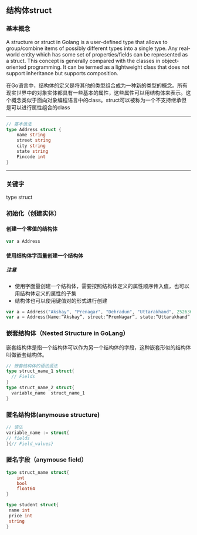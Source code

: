 
## 结构体struct

### 基本概念

A structure or struct in Golang is a user-defined type that allows to group/combine items of possibly different types into a single type. Any real-world entity which has some set of properties/fields can be represented as a struct. This concept is generally compared with the classes in object-oriented programming. It can be termed as a lightweight class that does not support inheritance but supports composition.

在Go语言中，结构体的定义是将其他的类型组合成为一种新的类型的概念。所有现实世界中的对象实体都具有一些基本的属性，这些属性可以用结构体来表示。这个概念类似于面向对象编程语言中的class。struct可以被称为一个不支持继承但是可以进行属性组合的class

---
```go
// 基本语法
type Address struct {
	name string 
	street string
	city string
	state string
	Pincode int
}
```
---

### 关键字

type
struct

### 初始化（创建实体）

#### 创建一个零值的结构体

```go
var a Address
```

#### 使用结构体字面量创建一个结构体

##### 注意

- 使用字面量创建一个结构体，需要按照结构体定义的属性顺序传入值，也可以用结构体定义的属性的子集
- 结构体也可以使用键值对的形式进行创建

```go
var a = Address("Akshay", "Prenagar", "Dehradun", "Uttarakhand", 252636)
var a = Address{Name:”Akshay”, street:”PremNagar”, state:”Uttarakhand”, Pincode:252636} //city:””
```




### 嵌套结构体（Nested Structure in GoLang）

嵌套结构体是指一个结构体可以作为另一个结构体的字段，这种嵌套形似的结构体叫做嵌套结构体。

```go
// 嵌套结构体的语法语法
type struct_name_1 struct{
  // Fields
} 
type struct_name_2 struct{
  variable_name  struct_name_1
}
```

### 匿名结构体(anymouse structure)

```go
// 语法
variable_name := struct{
// fields
}{// Field_values}
```

### 匿名字段（anymouse field）

```go
type struct_name struct{
    int
    bool
    float64
}

type student struct{
 name int
 price int
 string
}
```
